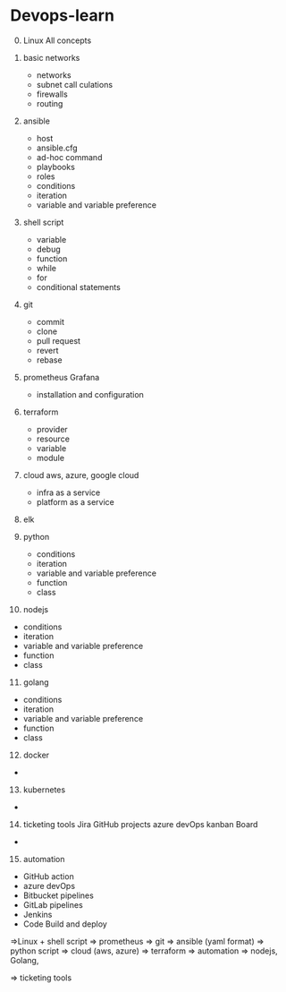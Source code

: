 # Devops-learn

0. Linux 
    All concepts

1. basic networks
   * networks 
   * subnet call culations
   * firewalls
   * routing

2. ansible
   * host
   * ansible.cfg
   * ad-hoc command
   * playbooks
   * roles
   * conditions
   * iteration
   * variable and variable preference

3. shell script
   * variable
   * debug
   * function
   * while
   * for
   * conditional statements
   
4. git
   * commit
   * clone
   * pull request
   * revert
   * rebase

5. prometheus Grafana
   * installation and configuration
   
6. terraform
   * provider
   * resource
   * variable
   * module

7. cloud aws, azure, google cloud
   * infra as a service
   * platform as a service

8. elk 

9. python
   * conditions
   * iteration
   * variable and variable preference
   * function
   * class
  
10. nodejs
   * conditions
   * iteration
   * variable and variable preference
   * function
   * class

11. golang
   * conditions
   * iteration
   * variable and variable preference
   * function
   * class

12. docker
   *
   
13. kubernetes
   *
   
14. ticketing tools Jira GitHub projects azure devOps kanban Board
   *
   
15. automation
   * GitHub action
   * azure devOps
   * Bitbucket pipelines
   * GitLab pipelines
   * Jenkins
   * Code Build and deploy


=>Linux + shell script => prometheus => git => ansible (yaml format) => python script => cloud (aws, azure) => terraform => automation => nodejs, Golang, 

=> ticketing tools
